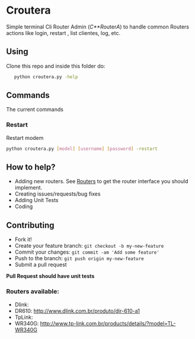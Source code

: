 # Croutera
Simple terminal Cli Router Admin (*C**R*outer*A*)
to handle common Routers actions like login, restart , list clientes, log, etc.

## Using
Clone this repo and inside this folder do:
```bash
   python croutera.py -help
```

## Commands
The current commands

### Restart
Restart modem
```bash
python croutera.py [model] [username] [password] -restart
```

## How to help?
 - Adding new routers. See [Routers](https://github.com/CristianOliveiraDaRosa/croutera/blob/master/croutera/models/routers.py) to get the router interface you should implement.
 - Creating issues/requests/bug fixes
 - Adding Unit Tests
 - Coding

## Contributing
 - Fork it!
 - Create your feature branch: `git checkout -b my-new-feature`
 - Commit your changes: `git commit -am 'Add some feature'`
 - Push to the branch: `git push origin my-new-feature`
 - Submit a pull request

**Pull Request should have unit tests**

### Routers available:
 - Dlink: 
  - DR610: http://www.dlink.com.br/produto/dir-610-a1
 - TpLink:
  - WR340G: http://www.tp-link.com.br/products/details/?model=TL-WR340G
 

